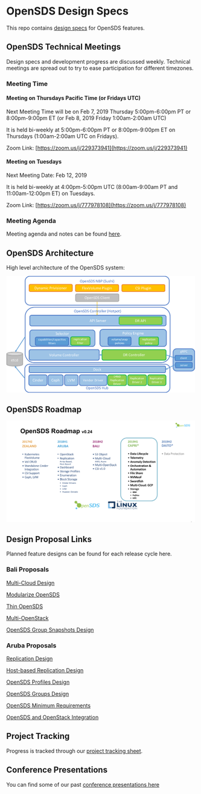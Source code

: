 # OpenSDS Design Specs

This repo contains
[design specs](https://github.com/opensds/design-specs/tree/master/specs) for
OpenSDS features.

## OpenSDS Technical Meetings

Design specs and development progress are discussed weekly. Technical meetings
are spread out to try to ease participation for different timezones.

### Meeting Time

#### Meeting on Thursdays Pacific Time (or Fridays UTC)

Next Meeting Time will be on Feb 7, 2019 Thursday 5:00pm-6:00pm PT or
8:00pm-9:00pm ET (or Feb 8, 2019 Friday 1:00am-2:00am UTC)

It is held bi-weekly at 5:00pm-6:00pm PT or 8:00pm-9:00pm ET on Thursdays
(1:00am-2:00am UTC on Fridays).

Zoom Link: [https://zoom.us/j/229373941](https://zoom.us/j/229373941)

#### Meeting on Tuesdays

Next Meeting Date: Feb 12, 2019

It is held bi-weekly at 4:00pm-5:00pm UTC (8:00am-9:00am PT and 11:00am-12:00pm
ET) on Tuesdays.

Zoom Link: [https://zoom.us/j/777978108](https://zoom.us/j/777978108)

### Meeting Agenda

Meeting agenda and notes can be found
[here](https://docs.google.com/document/d/1JlxAAOtvZvvf_KhVr8XQa6mUD7lkHOXlxuGruTKEukE/edit?usp=sharing).

## OpenSDS Architecture

High level architecture of the OpenSDS system:

<img src="architecture.png" alt="architecture" width="500"/>

## OpenSDS Roadmap

<img src="roadmap.png" alt="OpenSDS roadmap" width="500"/>

## Design Proposal Links

Planned feature designs can be found for each release cycle here.

### Bali Proposals

[Multi-Cloud Design](specs/bali/MultiCloud_Design.md)

[Modularize OpenSDS](https://docs.google.com/document/d/1q02NVogtnzauzVwxyyLxwbAv_RktnYKHHpFuVWM6Ihs/edit#)

[Thin OpenSDS](https://docs.google.com/document/d/16zLCE1X8bNjkGoKvBpqDZaxEHZapWluQVgdvlxuR_tE/edit#)

[Multi-OpenStack](specs/bali/Multi_OpenStack_Design.md)

[OpenSDS Group Snapshots Design](https://docs.google.com/document/d/1mlnuVfRFhu_bczp8EWMdE2XR9xyNImOvVokLGgM6kCc/edit#)

### Aruba Proposals

[Replication Design](specs/aruba/Replication_Design.md)

[Host-based Replication Design](specs/aruba/Host-base_Replication_Design.md)

[OpenSDS Profiles Design](https://docs.google.com/document/d/1irNnz019j0XuW6SZNigs6QuYFOCC3uL44EkRYJiHyq8/edit#)

[OpenSDS Groups Design](https://docs.google.com/document/d/1bjDaeEQd1Zf9av8Vd4Yn7jfp1Eiv-bBBxafAAsAACrU/edit#)

[OpenSDS Minimum Requirements](https://docs.google.com/document/d/1lOntboT99pN-5iS4Z6_gz1Dzwlx7y1Q2weo1VxC_Knk/edit#)

[OpenSDS and OpenStack Integration](https://docs.google.com/document/d/1xZWMlVSd1ove-N-xWv3ZmRbiauzBmdgiQu2C6HRSJKI/edit#)

## Project Tracking

Progress is tracked through our
[project tracking sheet](https://docs.google.com/spreadsheets/d/1OZat5p1Hz5Df7eCb30stPp112Wg8_pfnceVvATGgeVI/edit?usp=sharing).

## Conference Presentations

You can find some of our past [conference presentations here](https://github.com/opensds/presentations)
